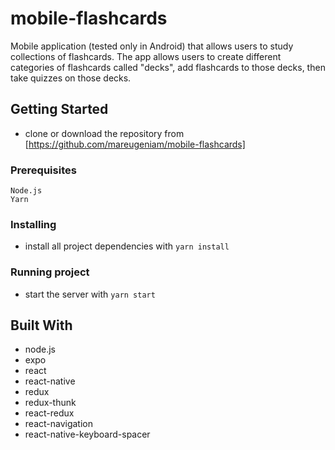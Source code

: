 # mobile-flashcards

Mobile application (tested only in Android) that allows users to study collections of flashcards. 
The app allows users to create different categories of flashcards called "decks", add flashcards to those decks, then take quizzes on those decks.

## Getting Started

* clone or download the repository from [https://github.com/mareugeniam/mobile-flashcards]

### Prerequisites

```
Node.js
Yarn
```

### Installing

* install all project dependencies with `yarn install`

### Running project

* start the server with `yarn start`

## Built With

* node.js
* expo
* react
* react-native
* redux
* redux-thunk
* react-redux
* react-navigation
* react-native-keyboard-spacer